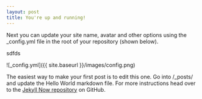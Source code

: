 ```yaml
---
layout: post
title: You're up and running!
---
```


Next you can update your site name, avatar and other options using the _config.yml file in the root of your repository (shown below).

sdfds
<!--more-->


![_config.yml]({{ site.baseurl }}/images/config.png)

The easiest way to make your first post is to edit this one. Go into /_posts/ and update the Hello World markdown file. For more instructions head over to the [Jekyll Now repository](https://github.com/barryclark/jekyll-now) on GitHub.